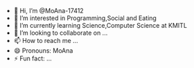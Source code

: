 - 👋 Hi, I’m @MoAna-17412
- 👀 I’m interested in Programming,Social and Eating
- 🌱 I’m currently learning Science,Computer Science at KMITL
- 💞️ I’m looking to collaborate on ...
- 📫 How to reach me ...
- 😄 Pronouns: MoAna
- ⚡ Fun fact: ...

<!---
MoAna-17412/MoAna-17412 is a ✨ special ✨ repository because its `README.md` (this file) appears on your GitHub profile.
You can click the Preview link to take a look at your changes.
--->
